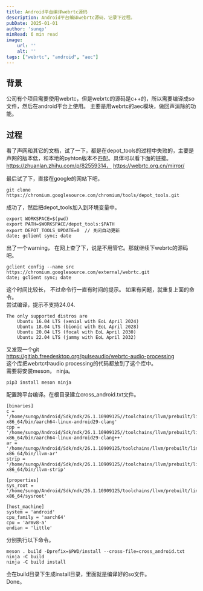 ```yaml
---
title: Android平台编译webrtc源码
description: Android平台编译webrtc源码，记录下过程。
pubDate: 2025-01-01
author: 'sunqp'
minRead: 6 min read
image:
    url: ''
    alt: ''
tags: ["webrtc", "android", "aec"]
---
```


## 背景

公司有个项目需要使用webrtc，但是webrtc的源码是c++的，所以需要编译成so文件，然后在android平台上使用。
主要是用webrtc的aec模块，做回声消除的功能。

## 过程

看了声网和其它的文档，试了一下，都是在depot_tools的过程中失败的，主要是声网的版本低，和本地的pyhton版本不匹配。具体可以看下面的链接。
https://zhuanlan.zhihu.com/p/82559314， https://webrtc.org.cn/mirror/   

最后试了下，直接在google的网站下吧，
```
git clone https://chromium.googlesource.com/chromium/tools/depot_tools.git
```   
成功了，然后把depot_tools加入到环境变量中。
```
export WORKSPACE=$(pwd)
export PATH=$WORKSPACE/depot_tools:$PATH
export DEPOT_TOOLS_UPDATE=0  // 关闭自动更新
date; gclient sync; date
```   
出了一个warning， 在网上查了下，说是不用管它。那就继续下webrtc的源码吧。
```
gclient config --name src https://chromium.googlesource.com/external/webrtc.git
date; gclient sync; date
```
这个时间比较长， 不过命令行一直有时间的提示。
如果有问题，就重复上面的命令。  
尝试编译，提示不支持24.04.
```
The only supported distros are
 	Ubuntu 16.04 LTS (xenial with EoL April 2024)
 	Ubuntu 18.04 LTS (bionic with EoL April 2028)
 	Ubuntu 20.04 LTS (focal with EoL April 2030)
 	Ubuntu 22.04 LTS (jammy with EoL April 2032)
```
又发现一个git  
https://gitlab.freedesktop.org/pulseaudio/webrtc-audio-processing   
这个库把webrtc中audio processing的代码都放到了这个库中。   
需要将安装meson， ninja。
```
pip3 install meson ninja
```
配置跨平台编译。在根目录建立cross_android.txt文件。  
```
[binaries]
c = '/home/sunqp/Android/Sdk/ndk/26.1.10909125//toolchains/llvm/prebuilt/linux-x86_64/bin/aarch64-linux-android29-clang'
cpp = '/home/sunqp/Android/Sdk/ndk/26.1.10909125//toolchains/llvm/prebuilt/linux-x86_64/bin/aarch64-linux-android29-clang++'
ar = '/home/sunqp/Android/Sdk/ndk/26.1.10909125/toolchains/llvm/prebuilt/linux-x86_64/bin/llvm-ar'
strip = '/home/sunqp/Android/Sdk/ndk/26.1.10909125//toolchains/llvm/prebuilt/linux-x86_64/bin/llvm-strip'

[properties]
sys_root = '/home/sunqp/Android/Sdk/ndk/26.1.10909125/toolchains/llvm/prebuilt/linux-x86_64/sysroot'

[host_machine]
system = 'android'
cpu_family = 'aarch64'
cpu = 'armv8-a'
endian = 'little'
```
分别执行以下命令。  
```
meson . build -Dprefix=$PWD/install --cross-file=cross_android.txt
ninja -C build
ninja -C build install
```
会在build目录下生成install目录，里面就是编译好的so文件。  
Done。

